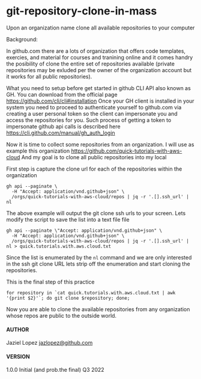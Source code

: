 # git-repository-clone-in-mass
Upon an organization name clone all available repositories to your computer


Background:

In github.com there are a lots of organization that offers code templates, exercies, and material for courses and tranining online and it comes handry the posibility of clone the entire set of repositories available (private repositories may be exluded per the owner of the organization account but it works for all public repositories).

What you need to setup before get started in github CLI API also known as GH. You can download from the official page https://github.com/cli/cli#installation
Once your GH client is installed in your system you need to proceed to authenticate yourself to github.com via creating a user personal token so the client can impersonate you and access the repositories for you. Such process of getting a token to impersonate github api calls is described here https://cli.github.com/manual/gh_auth_login

Now it is time to collect some repositories from an organization.
I will use as example this organization https://github.com/quick-tutorials-with-aws-cloud
And my goal is to clone all public repositories into my local

First step is capture the clone url for each of the repositories within the organization

```
gh api --paginate \
  -H "Accept: application/vnd.github+json" \
  /orgs/quick-tutorials-with-aws-cloud/repos | jq -r '.[].ssh_url' | nl
```

The above example will output the git clone ssh urls to your screen. Lets modify the script to save the list into a  text file file

```
gh api --paginate \"Accept: application/vnd.github+json" \
  -H "Accept: application/vnd.github+json" \
  /orgs/quick-tutorials-with-aws-cloud/repos | jq -r '.[].ssh_url' | nl > quick.tutorials.with.aws.cloud.txt
```

Since the list is enumerated by the `nl` command and we are only interested in the ssh git clone URL lets strip off the enumeration and start cloning the repositories. 

This is the final step of this practice

```
for repository in `cat quick.tutorials.with.aws.cloud.txt | awk '{print $2}'`; do git clone $repository; done;
```

Now you are able to clone the available repositories from any organization whose repos are public to the outside world.

#### AUTHOR

Jaziel Lopez <jazlopez@github.com>

#### VERSION

1.0.0 Initial (and prob.the final)
    Q3 2022




